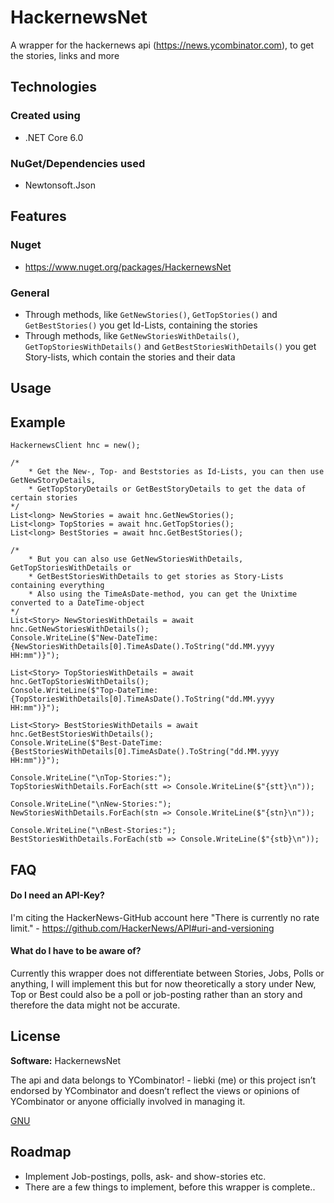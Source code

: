 # HackernewsNet
A wrapper for the hackernews api (https://news.ycombinator.com), to get the stories, links and more

## Technologies

### Created using
- .NET Core 6.0

### NuGet/Dependencies used
- Newtonsoft.Json

## Features

### Nuget
- https://www.nuget.org/packages/HackernewsNet

### General
- Through methods, like ```GetNewStories()```, ```GetTopStories()``` and ```GetBestStories()``` you get Id-Lists, containing the stories
- Through methods, like ```GetNewStoriesWithDetails()```, ```GetTopStoriesWithDetails()``` and ```GetBestStoriesWithDetails()``` you get Story-lists, which contain the stories and their data

## Usage

## Example

```
HackernewsClient hnc = new();

/*
    * Get the New-, Top- and Beststories as Id-Lists, you can then use GetNewStoryDetails,
    * GetTopStoryDetails or GetBestStoryDetails to get the data of certain stories
*/
List<long> NewStories = await hnc.GetNewStories();
List<long> TopStories = await hnc.GetTopStories();
List<long> BestStories = await hnc.GetBestStories();

/*
    * But you can also use GetNewStoriesWithDetails, GetTopStoriesWithDetails or
    * GetBestStoriesWithDetails to get stories as Story-Lists containing everything
    * Also using the TimeAsDate-method, you can get the Unixtime converted to a DateTime-object
*/
List<Story> NewStoriesWithDetails = await hnc.GetNewStoriesWithDetails();
Console.WriteLine($"New-DateTime: {NewStoriesWithDetails[0].TimeAsDate().ToString("dd.MM.yyyy HH:mm")}");

List<Story> TopStoriesWithDetails = await hnc.GetTopStoriesWithDetails();
Console.WriteLine($"Top-DateTime: {TopStoriesWithDetails[0].TimeAsDate().ToString("dd.MM.yyyy HH:mm")}");

List<Story> BestStoriesWithDetails = await hnc.GetBestStoriesWithDetails();
Console.WriteLine($"Best-DateTime: {BestStoriesWithDetails[0].TimeAsDate().ToString("dd.MM.yyyy HH:mm")}");

Console.WriteLine("\nTop-Stories:");
TopStoriesWithDetails.ForEach(stt => Console.WriteLine($"{stt}\n"));

Console.WriteLine("\nNew-Stories:");
NewStoriesWithDetails.ForEach(stn => Console.WriteLine($"{stn}\n"));

Console.WriteLine("\nBest-Stories:");
BestStoriesWithDetails.ForEach(stb => Console.WriteLine($"{stb}\n"));
```

## FAQ

#### Do I need an API-Key?

I'm citing the HackerNews-GitHub account here "There is currently no rate limit." - https://github.com/HackerNews/API#uri-and-versioning

#### What do I have to be aware of?

Currently this wrapper does not differentiate between Stories, Jobs, Polls or anything, 
I will implement this but for now theoretically a story under New, Top or Best could also 
be a poll or job-posting rather than an story and therefore the data might not be accurate.

## License

**Software:** HackernewsNet

The api and data belongs to YCombinator! - liebki (me) or this project isn’t endorsed by YCombinator and doesn’t reflect the views or opinions of YCombinator or anyone officially involved in managing it.

[GNU](https://choosealicense.com/licenses/gpl-3.0/)

## Roadmap

- Implement Job-postings, polls, ask- and show-stories etc.
- There are a few things to implement, before this wrapper is complete..